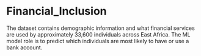 # Financial_Inclusion
The dataset contains demographic information and what financial services are used by approximately 33,600 individuals across East Africa. The ML model role is to predict which individuals are most likely to have or use a bank account. 
